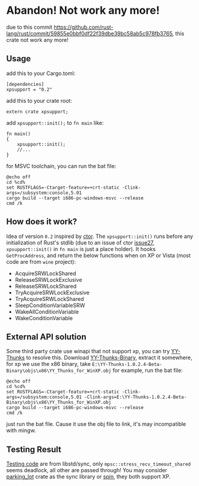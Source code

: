 # Abandon! Not work any more!
due to this commit https://github.com/rust-lang/rust/commit/59855e0bbf0df22f39dbe39bc58ab5c978fb3765, this crate not work any more!

## Usage

add this to your Cargo.toml:
```
[dependencies]
xpsupport = "0.2"
```
add this to your crate root:
```
extern crate xpsupport;
```
add `xpsupport::init();` to `fn main` like:
```
fn main()
{
    xpsupport::init();
	//...
}	
```
for MSVC toolchain, you can run the bat file\:
```
@echo off
cd %cd%
set RUSTFLAGS=-Ctarget-feature=+crt-static -Clink-args=/subsystem:console,5.01
cargo build --target i686-pc-windows-msvc --release
cmd /k
```

## How does it work?

Idea of version `0.2` inspired by [ctor](https://github.com/mmastrac/rust-ctor). The `xpsupport::init()` runs before any initialization of Rust's stdlib (due to an issue of ctor [issue27](https://github.com/mmastrac/rust-ctor/issues/27), `xpsupport::init()` in `fn main` is just a place holder). It hooks `GetProcAddress`, and return the below functions when on XP or Vista (most code are from `wine` project):

* AcquireSRWLockShared
* ReleaseSRWLockExclusive
* ReleaseSRWLockShared
* TryAcquireSRWLockExclusive
* TryAcquireSRWLockShared
* SleepConditionVariableSRW
* WakeAllConditionVariable
* WakeConditionVariable

## External API solution
Some third party crate use winapi that not support xp, you can try [YY-Thunks](https://github.com/Chuyu-Team/YY-Thunks) to resolve this.
Download [YY-Thunks-Binary](https://github.com/Chuyu-Team/YY-Thunks/releases), extract it somewhere, for xp we use the x86 binary, take `E:\YY-Thunks-1.0.2.4-Beta-Binary\objs\x86\YY_Thunks_for_WinXP.obj` for example, run the bat file\:
```
@echo off
cd %cd%
set RUSTFLAGS=-Ctarget-feature=+crt-static -Clink-args=/subsystem:console,5.01 -Clink-args=E:\YY-Thunks-1.0.2.4-Beta-Binary\objs\x86\YY_Thunks_for_WinXP.obj
cargo build --target i686-pc-windows-msvc --release
cmd /k
```
just run the bat file. Cause it use the obj file to link, it's may incompatible with mingw.

## Testing Result
[Testing code](https://github.com/lynnux/xpsupport-sys/tree/master/test) are from libstd/sync, only `mpsc::stress_recv_timeout_shared` seems deadlock, all other are passed through!
You may consider [parking_lot](https://github.com/Amanieu/parking_lot) crate as the sync library or [spin](https://github.com/mvdnes/spin-rs), they both support XP.

